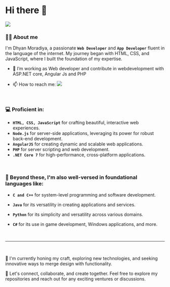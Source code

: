  <h1>Hi there 👋</center></h1>
<img src="https://komarev.com/ghpvc/?username=DhyanMoradiya&&style=flat-square">
 
 ### 👨‍💻 About me

 I'm Dhyan Moradiya, a passionate **`Web Developer`** and **`App Developer`** fluent in the language of the internet. My journey began with HTML, CSS, 
 and JavaScript, where I built the foundation of my expertise.

- 🔭 I’m working as Web developer and contribute in webdevelopment with ASP.NET core, Angular Js and PHP
- 📫 How to reach me: [<img src="https://img.shields.io/badge/LilnkedIn-  -f39f37"></img>](https://www.linkedin.com/in/dhyan-moradiya-850147246)

  <br>
### 💻 Proficient in:

- **`HTML, CSS, JavaScript`** for crafting beautiful, interactive web experiences.
- **`Node.js`** for server-side applications, leveraging its power for robust back-end development.
- **`AngularJS`** for creating dynamic and scalable web applications.
- **`PHP`** for server scripting and web development.
- **`.NET Core 7`** for high-performance, cross-platform applications.

<br>

### 🌟 Beyond these, I'm also well-versed in foundational languages like:
- **`C and C++`** for system-level programming and software development.
- **`Java`** for its versatility in creating applications and services.
- **`Python`** for its simplicity and versatility across various domains.
- **`C#`** for its use in game development, Windows applications, and more.

  <!--  <br>
    <hr>
    <br>

   ### 🛠 Languages and Tools:
  <p>
    <img src="https://storage.googleapis.com/cms-storage-bucket/ec64036b4eacc9f3fd73.svg"></img>
    <img src="https://angular.io/assets/images/logos/angular/logo-nav@2x.png"></img>
    <img src="https://upload.wikimedia.org/wikipedia/commons/2/2c/Visual_Studio_Icon_2022.svg"></img>
    <img src="https://upload.wikimedia.org/wikipedia/commons/2/2c/Visual_Studio_Icon_2022.svg"></img>
    <img src="https://upload.wikimedia.org/wikipedia/commons/2/2c/Visual_Studio_Icon_2022.svg"></img>
    <img src="https://upload.wikimedia.org/wikipedia/commons/2/2c/Visual_Studio_Icon_2022.svg"></img>
    <img src="https://upload.wikimedia.org/wikipedia/commons/2/2c/Visual_Studio_Icon_2022.svg"></img>
    <img src="https://upload.wikimedia.org/wikipedia/commons/2/2c/Visual_Studio_Icon_2022.svg"></img>
  </p>-->

<br>
<hr>
<br>

 🚀 I'm currently honing my craft, exploring new technologies, and seeking innovative ways to merge design with functionality.

🔗 Let's connect, collaborate, and create together. Feel free to explore my repositories and reach out for any exciting ventures or discussions.
<!--
**DhyanMoradiya/DhyanMoradiya** is a ✨ _special_ ✨ repository because its `README.md` (this file) appears on your GitHub profile.

Here are some ideas to get you started:

- 🔭 I’m working as Web developer and contrinute in webdevelopment with ASP.NET core, Angular Js and PHP
- 🌱 I’m currently learning ...
- 👯 I’m looking to collaborate on ...
- 🤔 I’m looking for help with ...
- 💬 Ask me about ...
- 📫 How to reach me: ![Dhyan](https://github.com/DhyanMoradiya/DhyanMoradiya/assets/112186465/769a0c80-3741-49ec-b259-bbc6082dd55c)[https://www.linkedin.com/in/dhyan-moradiya-850147246]
- 😄 Pronouns: ...
- ⚡ Fun fact: ...
-->

